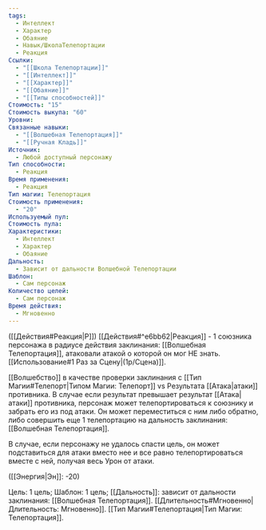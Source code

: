 ```yaml
---
tags:
  - Интеллект
  - Характер
  - Обаяние
  - Навык/ШколаТелепортации
  - Реакция
Ссылки:
  - "[[Школа Телепортации]]"
  - "[[Интеллект]]"
  - "[[Характер]]"
  - "[[Обаяние]]"
  - "[[Типы способностей]]"
Стоимость: "15"
Стоимость выкупа: "60"
Уровни: 
Связанные навыки:
  - "[[Волшебная Телепортация]]"
  - "[[Ручная Кладь]]"
Источник:
  - Любой доступный персонажу
Тип способности:
  - Реакция
Время применения:
  - Реакция
Тип магии: Телепортация
Стоимость применения:
  - "20"
Используемый пул: 
Стоимость пула: 
Характеристики:
  - Интеллект
  - Характер
  - Обаяние
Дальность:
  - Зависит от дальности Волшебной Телепортации
Шаблон:
  - Сам персонаж
Количество целей:
  - Сам персонаж
Время действия:
  - Мгновенно
---
```

([[Действия#Реакция|Р]]) [[Действия#^e6bb62|Реакция]] - 1 союзника персонажа в радиусе действия заклинания: [[Волшебная Телепортация]], атаковали атакой о которой он мог НЕ знать. [[Использование#1 Раз за Сцену|(1р/Сцена)]]. 

[[Волшебство]] в качестве проверки заклинания с [[Тип Магии#Телепорт|Типом Магии: Телепорт]] vs Результата [[Атака|атаки]] противника.  В случае если результат превышает результат [[Атака|атаки]] противника, персонаж может телепортироваться к союзнику и забрать его из под атаки. Он может переместиться с ним либо обратно, либо совершить еще 1 телепортацию на дальность заклинания: [[Волшебная Телепортация]]. 

В случае, если персонажу не удалось спасти цель, он может подставиться для атаки вместо нее и все равно телепортироваться вместе с ней, получая весь Урон от атаки.

([[Энергия|Эн]]: -20)

Цель: 1 цель; Шаблон: 1 цель; [[Дальность]]: зависит от дальности заклинания: [[Волшебная Телепортация]]. [[Длительность#Мгновенно|Длительность: Мгновенно]]. [[Тип Магии#Телепортация|Тип Магии: Телепортация]].